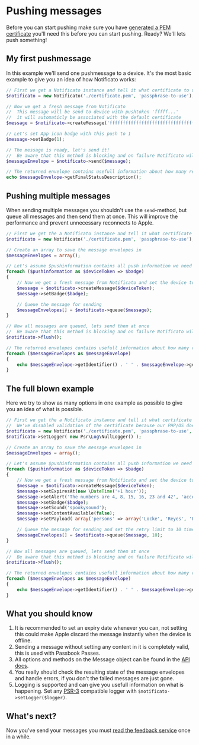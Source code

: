 # Pushing messages
Before you can start pushing make sure you have [generated a PEM certificate](certificate.md) you'll need this before you can start pushing. Ready? We'll lets push something!

## My first pushmessage
In this example we'll send one pushmessage to a device. It's the most basic example to give you an idea of how Notificato works:
```php
// First we get a Notificato instance and tell it what certificate to use as default certificate
$notificato = new Notificato('./certificate.pem', 'passphrase-to-use');

// Now we get a fresh message from Notificato
//  This message will be send to device with pushtoken 'fffff...'
//  it will automaticly be associated with the default certificate
$message = $notificato->createMessage('ffffffffffffffffffffffffffffffffffffffffffffffffffffffffffffffff');

// Let's set App icon badge with this push to 1
$message->setBadge(1);

// The message is ready, let's send it!
//  Be aware that this method is blocking and on failure Notificato will retry a few times
$messageEnvelope = $notificato->send($message);

// The returned envelope contains usefull information about how many retries where needed and if sending succeeded
echo $messageEnvelope->getFinalStatusDescription();
```

## Pushing multiple messages
When sending multiple messages you shouldn't use the `send`-method, but queue all messages and then send them at once. This will improve the performance and prevent unnecessary reconnects to Apple.
```php
// First we get the a Notificato instance and tell it what certificate to use as default certificate
$notificato = new Notificato('./certificate.pem', 'passphrase-to-use');

// Create an array to save the message envelopes in
$messageEnvelopes = array();

// Let's assume $pushinformation contains all push information we need
foreach ($pushinformation as $deviceToken => $badge)
{
	// Now we get a fresh message from Notificato and set the device token and badge
	$message = $notificato->createMessage($deviceToken);
	$message->setBadge($badge);

	// Queue the message for sending
	$messageEnvelopes[] = $notificato->queue($message);
}

// Now all messages are queued, lets send them at once
//  Be aware that this method is blocking and on failure Notificato will retry a few times
$notificato->flush();

// The returned envelopes contains usefull information about how many retries where needed and if sending succeeded
foreach ($messageEnvelopes as $messageEnvelope)
{
	echo $messageEnvelope->getIdentifier() . ' ' . $messageEnvelope->getFinalStatusDescription() . PHP_EOL;
}
```

## The full blown example
Here we try to show as many options in one example as possible to give you an idea of what is possible.
```php
// First we get the a Notificato instance and tell it what certificate to use as default certificate
//  We've disabled validation of the certificate because our PHP/OS doesn't parse it correctly and we set the environment ourselfs
$notificato = new Notificato('./certificate.pem', 'passphrase-to-use', false, Certificate::ENDPOINT_ENV_SANDBOX);
$notificato->setLogger( new Psr\Log\NullLogger() );

// Create an array to save the message envelopes in
$messageEnvelopes = array();

// Let's assume $pushinformation contains all push information we need
foreach ($pushinformation as $deviceToken => $badge)
{
	// Now we get a fresh message from Notificato and set the device token
	$message = $notificato->createMessage($deviceToken);
	$message->setExpiresAt(new \DateTime('+1 hour'));
	$message->setAlert('The numbers are 4, 8, 15, 16, 23 and 42', 'accept-button', 'launch-image');
	$message->setBadge($badge);
	$message->setSound('spookysound');
	$message->setContentAvailable(false);
	$message->setPayload( array('persons' => array('Locke', 'Reyes', 'Ford', 'Jarrah', 'Shephard', 'Kwon')) );

	// Queue the message for sending and set the retry limit to 10 times
	$messageEnvelopes[] = $notificato->queue($message, 10);
}

// Now all messages are queued, lets send them at once
//  Be aware that this method is blocking and on failure Notificato will retry a few times
$notificato->flush();

// The returned envelopes contains usefull information about how many retries where needed and if sending succeeded
foreach ($messageEnvelopes as $messageEnvelope)
{
	echo $messageEnvelope->getIdentifier() . ' ' . $messageEnvelope->getFinalStatusDescription() . PHP_EOL;
}
```

## What you should know
1. It is recommended to set an expiry date whenever you can, not setting this could make Apple discard the message instantly when the device is offline.
2. Sending a message without setting any content in it is completely valid, this is used with Passbook Passes.
3. All options and methods on the Message object can be found in the [API docs](http://wrep.github.com/notificato/master/Wrep/Notificato/Apns/Message.html).
4. You really should check the resulting state of the message envelopes and handle errors, if you don't the failed messages are just gone.
5. Logging is supported and can give you usefull information on what is happening. Set any [PSR-3](https://github.com/php-fig/fig-standards/blob/master/accepted/PSR-3-logger-interface.md) compatible logger with `$notificato->setLogger($logger)`.

## What's next?
Now you've send your messages you must [read the feedback service](feedback.md) once in a while.
